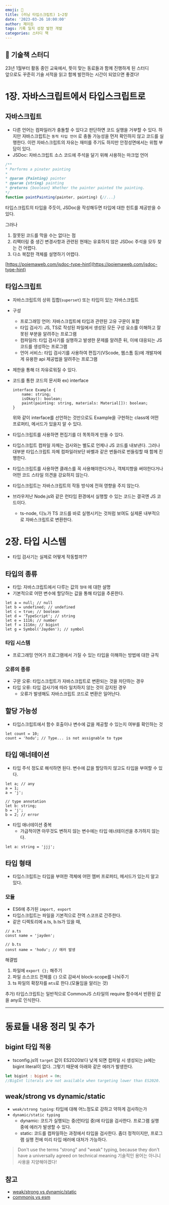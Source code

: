 ```yaml
---
emoji: 🏓
title: (러닝 타입스크립트) 1~2장
date: '2023-03-26 10:00:00'
author: 제이든
tags: 기록 일지 성장 발전 개발
categories: 스터디 책
---
```


## 🏓 기술책 스터디

23년 1월부터 활동 중인 교육에서, 뜻이 맞는 동료들과 함께 진행하게 된 스터디<br/>
앞으로도 꾸준히 기술 서적을 읽고 함께 발전하는 시간이 되었으면 좋겠다!

# 1장. 자바스크립트에서 타입스크립트로

## 자바스크립트

- 다른 언어는 컴파일러가 충돌할 수 있다고 판단하면 코드 실행을 거부할 수 있다. 하지만 자바스크립트는 `동적 타입 언어` 로 충돌 가능성을 먼저 확인하지 않고 코드를 실행한다. 이런 자바스크립트의 자유는 재미를 주기도 하지만 안정성면에서는 위험 부담이 있다.
- JSDoc: 자바스크립트 소스 코드에 주석을 달기 위해 사용하는 마크업 언어

```jsx
/**
* Performs a pinater painting
*
* @param {Painting} painter
* @param {string} painting
* @returns {boolean} Whether the painter painted the painting.
*/
function paintPainting(painter, painting) {//...}
```

타입스크립트의 타입을 주듯이, JSDoc을 작성해두면 타입에 대한 힌트를 제공받을 수 있다.

그러나

1. 잘못된 코드를 막을 수는 없다는 점
2. 리팩터링 중 생긴 변경사항과 관련된 현재는 유효하지 않은 JSDoc 주석을 모두 찾는 건 어렵다.
3. 다소 복잡한 객체를 설명하기 어렵다.

[https://poiemaweb.com/jsdoc-type-hint](https://poiemaweb.com/jsdoc-type-hint)

## 타입스크립트

- 자바스크립트의 상위 집합(`superset`) 또는 타입이 있는 자바스크립트
- 구성
  - 프로그래밍 언어: 자바스크립트에 타입과 관련된 고유 구문이 포함
  - 타입 검사기: JS, TS로 작성된 파일에서 생성된 모든 구성 요소를 이해하고 잘못된 부분을 알려주는 프로그램
  - 컴파일러: 타입 검사기를 실행하고 발생한 문제를 알려준 뒤, 이에 대응되는 JS 코드를 생성하는 프로그램
  - 언어 서비스: 타입 검사기를 사용하여 편집기(VScode, 웹스톰 등)에 개발자에게 유용한 api 제공법을 알려주는 프로그램
- 제한을 통해 더 자유로워질 수 있다.
- 코드를 통한 코드의 문서화 ex) interface

    ```tsx
    interface Example {
    	name: string;
    	isOkay(): boolean;
    	paint(painting: string, materials: Material[]): boolean;
    }
    ```

  위와 같이 interface를 선언하는 것만으로도 Example을 구현하는 class에 어떤 프로퍼티, 메서드가 있을지 알 수 있다.

- 타입스크립트를 사용하면 편집기를 더 똑똑하게 만들 수 있다.
- 타입스크립트 컴파일 자체는 검사와는 별도로 언제나 JS 코드를 내보낸다. 그러나 대부분 타입스크립트 자체 컴파일러보단 바벨과 같은 번들러로 번들링할 때 함께 진행한다.
- 타입스크립트를 사용하면 클래스를 꼭 사용해야한다거나, 객체지향을 써야한다거나 어떤 코드 스타일 의견을 강요하지 않는다.
- 타입스크립트는 자바스크립트의 작동 방식에 전혀 영향을 주지 않는다.
- 브라우저난 Node.js와 같은 런타임 환경에서 실행할 수 있는 코드는 결국엔 JS 코드이다.
  - ts-node, 디노가 TS 코드를 바로 실행시키는 것처럼 보여도 실제론 내부적으로 자바스크립트로 변환한다.

# 2장. 타입  시스템

- 타입 검사기는 실제로 어떻게 작동할까??

## 타입의 종류

- 타입: 자바스크립트에서 다루는 값의 `형태` 에 대한 설명
- 기본적으로 어떤 변수에 할당하는 값을 통해 타입을 추론한다.

```tsx
let a = null; // null
let b = undefined; // undefined
let c = true; // boolean
let d = 'TypeScript'; // string
let e = 1116; // number
let f = 1116n; // bigint
let g = Symbol('Jayden'); // symbol
```

### 타입 시스템

- 프로그래밍 언어가 프로그램에서 가질 수 있는 타입을 이해하는 방법에 대한 규칙

### 오류의 종류

- 구문 오류: 타입스크립트가 자바스크립트로 변환되는 것을 차단하는 경우
- 타입 오류: 타입 검사기에 따라 일치하지 않는 것이 감지된 경우
  - 오류가 발생해도 자바스크립트 코드로 변환은 일어난다.

## 할당 가능성

- 타입스크립트에서 함수 호출이나 변수에 값을 제공할 수 있는지 여부를 확인하는 것

```tsx
let count = 10;
count = 'hodu'; // Type... is not assignable to type
```

## 타입 애너테이션

- 타입 주석 정도로 해석하면 된다. 변수에 값을 할당하지 않고도 타입을 부여할 수 있다.

```tsx
let a; // any
a = 1;
a = 'j';

// type annotation
let b: string;
b = 'j';
b = 2; // error
```

- 타입 애너테이션 중복
  - 가급적이면 아무것도 변하지 않는 변수에는 타입 애너테이션을 추가하지 않는다.

```tsx
let a: string = 'jjj';
```

## 타입 형태

- 타입스크립트는 타입을 부여한 객체에 어떤 멤버 프로퍼티, 메서드가 있는지 알고 있다.

### 모듈

- ES6에 추가된 `import, export`
- 타입스크립트는 파일을 기본적으로 전역 스코프로 간주한다.
- 같은 디렉토리에 a.ts, b.ts가 있을 때,

```tsx
// a.ts
const name = 'jayden';

// b.ts
const name = 'hodu'; // 에러 발생
```

해결법

1. 파일에 `export {};` 해주기
2. 파일 소스코드 전체를 `{}` 으로 감싸서 block-scope를 나눠주기
3. ts 파일의 확장자를 `mts`로 한다.(모듈임을 알리는 것)

추가) 타입스크립트는 일반적으로 CommonJS 스타일의 require 함수에서 반환된 값을 any로 인식한다.

---

# 동료들 내용 정리 및 추가

## bigint 타입 적용

- tsconfig.js의 `target` 값이 ES2020보다 낮게 되면 컴파일 시 생성되는 js에는 bigint literal이 없다. 그렇기 때문에 아래와 같은 에러가 발생한다.

```ts
let bigint : bigint = 0n;
//BigInt literals are not available when targeting lower than ES2020.
```

## weak/strong vs dynamic/static

- `weak/strong typing`: 타입에 대해 어느정도로 강하고 약하게 검사하는가
- `dynamic/static typing`
  - dynamic: 코드가 실행되는 중(런타임 중)에 타입을 검사한다. 프로그램 실행 중에 에러가 발생할 수 있다.
  - static: 코드를 컴파일하는 과정에서 타입을 검사한다. 좀더 정적이지만, 프로그램 실행 전에 미리 타입 에러에 대처가 가능하다.

> Don't use the terms "strong" and "weak" typing, because they don't have a universally agreed on technical meaning
> 기술적인 용어는 아니니 사용을 지양해야겠다!

## 참고

- [weak/strong vs dynamic/static](https://stackoverflow.com/questions/2351190/static-dynamic-vs-strong-weak)
- [commonjs vs esm](https://yceffort.kr/2020/08/commonjs-esmodules)

```toc

```